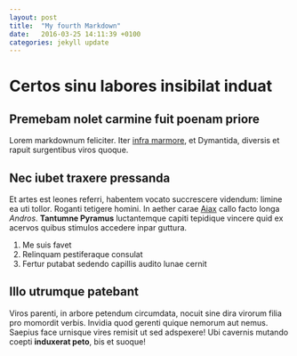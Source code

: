 ```yaml
---
layout: post
title:  "My fourth Markdown"
date:   2016-03-25 14:11:39 +0100
categories: jekyll update
---
```


# Certos sinu labores insibilat induat

## Premebam nolet carmine fuit poenam priore

Lorem markdownum feliciter. Iter [infra
marmore](http://hipstermerkel.tumblr.com/), et Dymantida, diversis et rapuit
surgentibus viros quoque.

## Nec iubet traxere pressanda

Et artes est leones referri, habentem vocato succrescere videndum: limine ea uti
tollor. Roganti tetigere homini. In aether carae [Aiax](http://zombo.com/) callo
facto longa *Andros*. **Tantumne Pyramus** luctantemque capiti tepidique vincere
quid ex acervos quibus stimulos accedere inpar guttura.

1. Me suis favet
2. Relinquam pestiferaque consulat
3. Fertur putabat sedendo capillis audito lunae cernit

## Illo utrumque patebant

Viros parenti, in arbore petendum circumdata, nocuit sine dira virorum filia pro
momordit verbis. Invidia quod gerenti quique nemorum aut nemus. Saepius face
urnisque vires remisit ut sed adspexere! Ubi cavernis mutando coepti **induxerat
peto**, bis et suoque!
